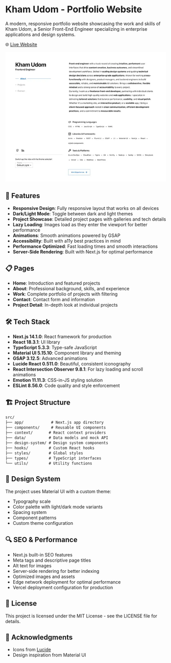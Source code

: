 # Kham Udom - Portfolio Website

A modern, responsive portfolio website showcasing the work and skills of Kham Udom, a Senior Front-End Engineer specializing in enterprise applications and design systems.

🌐 [Live Website](https://kham.website/)

![Portfolio Preview](public/images/kham_website.webp)

## 🚀 Features

- **Responsive Design**: Fully responsive layout that works on all devices
- **Dark/Light Mode**: Toggle between dark and light themes
- **Project Showcase**: Detailed project pages with galleries and tech details
- **Lazy Loading**: Images load as they enter the viewport for better performance
- **Animations**: Smooth animations powered by GSAP
- **Accessibility**: Built with a11y best practices in mind
- **Performance Optimized**: Fast loading times and smooth interactions
- **Server-Side Rendering**: Built with Next.js for optimal performance

## 📋 Pages

- **Home**: Introduction and featured projects
- **About**: Professional background, skills, and experience
- **Work**: Complete portfolio of projects with filtering
- **Contact**: Contact form and information
- **Project Detail**: In-depth look at individual projects

## 🛠️ Tech Stack

- **Next.js 14.1.0**: React framework for production
- **React 18.3.1**: UI library
- **TypeScript 5.3.3**: Type-safe JavaScript
- **Material UI 5.15.10**: Component library and theming
- **GSAP 3.12.5**: Advanced animations
- **Lucide React 0.511.0**: Beautiful, consistent iconography
- **React Intersection Observer 9.8.1**: For lazy loading and scroll animations
- **Emotion 11.11.3**: CSS-in-JS styling solution
- **ESLint 8.56.0**: Code quality and style enforcement

## 🏗️ Project Structure

```
src/
├── app/            # Next.js app directory
├── components/     # Reusable UI components
├── context/       # React context providers
├── data/          # Data models and mock API
├── design-system/ # Design system components
├── hooks/         # Custom React hooks
├── styles/        # Global styles
├── types/         # TypeScript interfaces
└── utils/         # Utility functions
```

## 🎨 Design System

The project uses Material UI with a custom theme:

- Typography scale
- Color palette with light/dark mode variants
- Spacing system
- Component patterns
- Custom theme configuration

## 🔍 SEO & Performance

- Next.js built-in SEO features
- Meta tags and descriptive page titles
- Alt text for images
- Server-side rendering for better indexing
- Optimized images and assets
- Edge network deployment for optimal performance
- Vercel deployment configuration for production

## 📄 License

This project is licensed under the MIT License - see the LICENSE file for details.

## 🙏 Acknowledgments

- Icons from [Lucide](https://lucide.dev)
- Design inspiration from Material UI
